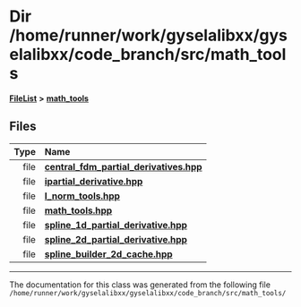 

# Dir /home/runner/work/gyselalibxx/gyselalibxx/code\_branch/src/math\_tools



[**FileList**](files.md) **>** [**math\_tools**](dir_3ced5d1c6eac490d7704c2e023d148d8.md)












## Files

| Type | Name |
| ---: | :--- |
| file | [**central\_fdm\_partial\_derivatives.hpp**](central__fdm__partial__derivatives_8hpp.md) <br> |
| file | [**ipartial\_derivative.hpp**](ipartial__derivative_8hpp.md) <br> |
| file | [**l\_norm\_tools.hpp**](l__norm__tools_8hpp.md) <br> |
| file | [**math\_tools.hpp**](math__tools_8hpp.md) <br> |
| file | [**spline\_1d\_partial\_derivative.hpp**](spline__1d__partial__derivative_8hpp.md) <br> |
| file | [**spline\_2d\_partial\_derivative.hpp**](spline__2d__partial__derivative_8hpp.md) <br> |
| file | [**spline\_builder\_2d\_cache.hpp**](spline__builder__2d__cache_8hpp.md) <br> |



























































------------------------------
The documentation for this class was generated from the following file `/home/runner/work/gyselalibxx/gyselalibxx/code_branch/src/math_tools/`

